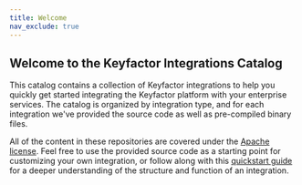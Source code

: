 ```yaml
---
title: Welcome
nav_exclude: true
---
```

## Welcome to the Keyfactor Integrations Catalog

This catalog contains a collection of Keyfactor integrations to help you quickly get started integrating the Keyfactor platform with your enterprise services.  The catalog is organized by integration type, and for each integration we've provided the source code as well as pre-compiled binary files.

All of the content in these repositories are covered under the [Apache license](http://www.apache.org/licenses/LICENSE-2.0.txt).  Feel free to use the provided source code as a starting point for customizing your own integration, or follow along with this [quickstart guide](https://keyfactor.github.io/sdk-docs/examples/walkthrough) for a deeper understanding of the structure and function of an integration.
